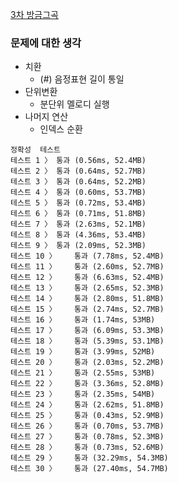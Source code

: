 [3차 방금그곡](https://programmers.co.kr/learn/courses/30/lessons/17683)

### 문제에 대한 생각
- 치환
  - (#) 음정표현 길이 통일
- 단위변환
  - 분단위 멜로디 실행
- 나머지 연산
  - 인덱스 순환  

```
정확성  테스트
테스트 1 〉	통과 (0.56ms, 52.4MB)
테스트 2 〉	통과 (0.64ms, 52.7MB)
테스트 3 〉	통과 (0.64ms, 52.2MB)
테스트 4 〉	통과 (0.60ms, 53.7MB)
테스트 5 〉	통과 (0.72ms, 53.4MB)
테스트 6 〉	통과 (0.71ms, 51.8MB)
테스트 7 〉	통과 (2.63ms, 52.1MB)
테스트 8 〉	통과 (4.36ms, 53.4MB)
테스트 9 〉	통과 (2.09ms, 52.3MB)
테스트 10 〉	통과 (7.78ms, 52.4MB)
테스트 11 〉	통과 (2.60ms, 52.7MB)
테스트 12 〉	통과 (6.63ms, 52.4MB)
테스트 13 〉	통과 (2.65ms, 52.3MB)
테스트 14 〉	통과 (2.80ms, 51.8MB)
테스트 15 〉	통과 (2.74ms, 52.7MB)
테스트 16 〉	통과 (1.74ms, 53MB)
테스트 17 〉	통과 (6.09ms, 53.3MB)
테스트 18 〉	통과 (5.39ms, 53.1MB)
테스트 19 〉	통과 (3.99ms, 52MB)
테스트 20 〉	통과 (2.03ms, 52.2MB)
테스트 21 〉	통과 (2.55ms, 53MB)
테스트 22 〉	통과 (3.36ms, 52.8MB)
테스트 23 〉	통과 (2.35ms, 54MB)
테스트 24 〉	통과 (2.62ms, 51.8MB)
테스트 25 〉	통과 (0.43ms, 52.9MB)
테스트 26 〉	통과 (0.70ms, 53.7MB)
테스트 27 〉	통과 (0.78ms, 52.3MB)
테스트 28 〉	통과 (0.73ms, 52.6MB)
테스트 29 〉	통과 (32.29ms, 54.3MB)
테스트 30 〉	통과 (27.40ms, 54.7MB)
```